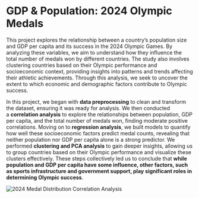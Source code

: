 # GDP & Population: 2024 Olympic Medals

This project explores the relationship between a country’s population size and GDP per capita and its success in the 2024 Olympic Games. By analyzing these variables, we aim to understand how they influence the total number of medals won by different countries. The study also involves clustering countries based on their Olympic performance and socioeconomic context, providing insights into patterns and trends affecting their athletic achievements. Through this analysis, we seek to uncover the extent to which economic and demographic factors contribute to Olympic success.

In this project, we began with **data preprocessing** to clean and transform the dataset, ensuring it was ready for analysis. We then conducted a **correlation analysis** to explore the relationships between population, GDP per capita, and the total number of medals won, finding moderate positive correlations. Moving on to **regression analysis**, we built models to quantify how well these socioeconomic factors predict medal counts, revealing that neither population nor GDP per capita alone is a strong predictor. We performed **clustering and PCA analysis** to gain deeper insights, allowing us to group countries based on their Olympic performance and visualize these clusters effectively. These steps collectively led us to conclude that **while population and GDP per capita have some influence, other factors, such as sports infrastructure and government support, play significant roles in determining Olympic success**.

![2024 Medal Distribution Correlation Analysis](https://github.com/yildiramdsa/gdp_and_population_2024_olympic_medals/blob/main/images/2024_medal_distribution_correlation_analysis.png)



